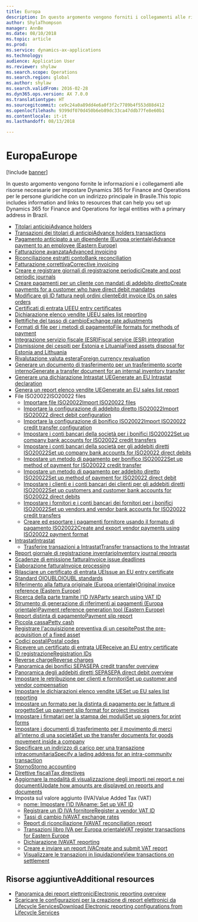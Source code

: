 ```yaml
---
title: Europa
description: In questo argomento vengono forniti i collegamenti alle risorse della documentazione di Microsoft Dynamics 365 for Finance and Operations per l'Europa.
author: ShylaThompson
manager: AnnBe
ms.date: 08/10/2018
ms.topic: article
ms.prod: 
ms.service: dynamics-ax-applications
ms.technology: 
audience: Application User
ms.reviewer: shylaw
ms.search.scope: Operations
ms.search.region: global
ms.author: shylaw
ms.search.validFrom: 2016-02-28
ms.dyn365.ops.version: AX 7.0.0
ms.translationtype: HT
ms.sourcegitcommit: ce9c24a0a89dd4e6a0f3f2c7789b4f553d88d412
ms.openlocfilehash: 9399df070d450b6eb89dc33ca47ddb77fe8e60b1
ms.contentlocale: it-it
ms.lasthandoff: 08/13/2018

---
```


# <a name="europe"></a><span data-ttu-id="25433-103">Europa</span><span class="sxs-lookup"><span data-stu-id="25433-103">Europe</span></span> 

[!include [banner](../includes/banner.md)]

<span data-ttu-id="25433-104">In questo argomento vengono fornite le informazioni e i collegamenti alle risorse necessarie per impostare Dynamics 365 for Finance and Operations per le persone giuridiche con un indirizzo principale in Brasile.</span><span class="sxs-lookup"><span data-stu-id="25433-104">This topic includes information and links to resources that can help you set up Dynamics 365 for Finance and Operations for legal entities with a primary address in Brazil.</span></span> 

- [<span data-ttu-id="25433-105">Titolari anticipi</span><span class="sxs-lookup"><span data-stu-id="25433-105">Advance holders</span></span>](emea-advance-holders.md)
 - [<span data-ttu-id="25433-106">Transazioni dei titolari di anticipi</span><span class="sxs-lookup"><span data-stu-id="25433-106">Advance holders transactions</span></span>](emea-advance-holders-transactions.md)
 - [<span data-ttu-id="25433-107">Pagamento anticipato a un dipendente (Europa orientale)</span><span class="sxs-lookup"><span data-stu-id="25433-107">Advance payment to an employee (Eastern Europe)</span></span>](tasks/advance-payment-employee.md)
- [<span data-ttu-id="25433-108">Fatturazione avanzata</span><span class="sxs-lookup"><span data-stu-id="25433-108">Advanced invoicing</span></span>](emea-advance-invoice.md)
- [<span data-ttu-id="25433-109">Riconciliazione estratti conto</span><span class="sxs-lookup"><span data-stu-id="25433-109">Bank reconciliation</span></span>](emea-bank-reconciliation.md)
- [<span data-ttu-id="25433-110">Fatturazione correttiva</span><span class="sxs-lookup"><span data-stu-id="25433-110">Corrective invoicing</span></span>](emea-corrective-invoice.md)
- [<span data-ttu-id="25433-111">Creare e registrare giornali di registrazione periodici</span><span class="sxs-lookup"><span data-stu-id="25433-111">Create and post periodic journals</span></span>](emea-create-post-periodic-journals.md)
- [<span data-ttu-id="25433-112">Creare pagamenti per un cliente con mandati di addebito diretto</span><span class="sxs-lookup"><span data-stu-id="25433-112">Create payments for a customer who have direct debit mandates</span></span>](tasks/create-payments-customers-who-have-direct-debit-mandates.md)
- [<span data-ttu-id="25433-113">Modificare gli ID fattura negli ordini cliente</span><span class="sxs-lookup"><span data-stu-id="25433-113">Edit invoice IDs on sales orders</span></span>](emea-edit-invoice-id-sales-orders.md)
- [<span data-ttu-id="25433-114">Certificati di entrata UE</span><span class="sxs-lookup"><span data-stu-id="25433-114">EU entry certificates</span></span>](emea-entry-certificates.md)
- [<span data-ttu-id="25433-115">Dichiarazione elenco vendite UE</span><span class="sxs-lookup"><span data-stu-id="25433-115">EU sales list reporting</span></span>](emea-eu-sales-list.md)
- [<span data-ttu-id="25433-116">Rettifiche del tasso di cambio</span><span class="sxs-lookup"><span data-stu-id="25433-116">Exchange rate adjustments</span></span>](emea-exchange-rate-adjustments.md)
- [<span data-ttu-id="25433-117">Formati di file per i metodi di pagamento</span><span class="sxs-lookup"><span data-stu-id="25433-117">File formats for methods of payment</span></span>](emea-select-file-formats-for-the-method-of-payments.md)
- [<span data-ttu-id="25433-118">Integrazione servizio fiscale (ESR)</span><span class="sxs-lookup"><span data-stu-id="25433-118">Fiscal service (ESR) integration</span></span>](emea-fiscal-service-integration.md)
- [<span data-ttu-id="25433-119">Dismissione dei cespiti per Estonia e Lituania</span><span class="sxs-lookup"><span data-stu-id="25433-119">Fixed assets disposal for Estonia and Lithuania</span></span>](emea-credit-note-reverse-fixed-asset-sale.md)
- [<span data-ttu-id="25433-120">Rivalutazione valuta estera</span><span class="sxs-lookup"><span data-stu-id="25433-120">Foreign currency revaluation</span></span>](emea-foreign-currency-revaluation.md)
- [<span data-ttu-id="25433-121">Generare un documento di trasferimento per un trasferimento scorte interno</span><span class="sxs-lookup"><span data-stu-id="25433-121">Generate a transfer document for an internal inventory transfer</span></span>](tasks/transfer-document-internal-inventory-transfer.md)
- [<span data-ttu-id="25433-122">Generare una dichiarazione Intrastat UE</span><span class="sxs-lookup"><span data-stu-id="25433-122">Generate an EU Intrastat declaration</span></span>](tasks/eur-00002-eu-intrastat-declaration.md)
- [<span data-ttu-id="25433-123">Genera un report elenco vendite UE</span><span class="sxs-lookup"><span data-stu-id="25433-123">Generate an EU sales list report</span></span>](tasks/eur-00011-eu-sales-list-report.md)
- <span data-ttu-id="25433-124">File ISO20022</span><span class="sxs-lookup"><span data-stu-id="25433-124">ISO20022 files</span></span>
  - [<span data-ttu-id="25433-125">Importare file ISO20022</span><span class="sxs-lookup"><span data-stu-id="25433-125">Import ISO20022 files</span></span>](emea-ISO20022-file-formats.md)
  - [<span data-ttu-id="25433-126">Importare la configurazione di addebito diretto ISO20022</span><span class="sxs-lookup"><span data-stu-id="25433-126">Import ISO20022 direct debit configuration</span></span>](tasks/import-iso20022-direct-debit-configuration.md)
  - [<span data-ttu-id="25433-127">Importare la configurazione di bonifico ISO20022</span><span class="sxs-lookup"><span data-stu-id="25433-127">Import ISO20022 credit transfer configuration</span></span>](tasks/import-iso20022-credit-transfer-configuration.md)
  - [<span data-ttu-id="25433-128">Impostare i conti bancari della società per i bonifici ISO20022</span><span class="sxs-lookup"><span data-stu-id="25433-128">Set up company bank accounts for ISO20022 credit transfers</span></span>](tasks/set-up-company-bank-accounts-iso20022-credit-transfers.md)
  - [<span data-ttu-id="25433-129">Impostare i conti bancari della società per gli addebiti diretti ISO20022</span><span class="sxs-lookup"><span data-stu-id="25433-129">Set up company bank accounts for ISO20022 direct debits</span></span>](tasks/set-up-company-bank-accounts-iso20022-direct-debits.md)
  - [<span data-ttu-id="25433-130">Impostare un metodo di pagamento per bonifico ISO20022</span><span class="sxs-lookup"><span data-stu-id="25433-130">Set up method of payment for ISO20022 credit transfer</span></span>](tasks/set-up-method-payment-iso20022-credit-transfer.md)
  - [<span data-ttu-id="25433-131">Impostare un metodo di pagamento per addebito diretto ISO20022</span><span class="sxs-lookup"><span data-stu-id="25433-131">Set up method of payment for ISO20022 direct debit</span></span>](tasks/setup-method-payment-iso20022-direct-debit.md)
  - [<span data-ttu-id="25433-132">Impostare i clienti e i conti bancari dei clienti per gli addebiti diretti ISO20022</span><span class="sxs-lookup"><span data-stu-id="25433-132">Set up customers and customer bank accounts for ISO20022 direct debits</span></span>](tasks/set-up-bank-accounts-iso20022-direct-debits.md)
  - [<span data-ttu-id="25433-133">Impostare i fornitori e i conti bancari dei fornitori per i bonifici ISO20022</span><span class="sxs-lookup"><span data-stu-id="25433-133">Set up vendors and vendor bank accounts for ISO20022 credit transfers</span></span>](tasks/set-up-vendor-iso20022-credit-transfers.md)
  - [<span data-ttu-id="25433-134">Creare ed esportare i pagamenti fornitore usando il formato di pagamento ISO20022</span><span class="sxs-lookup"><span data-stu-id="25433-134">Create and export vendor payments using ISO20022 payment format</span></span>](tasks/create-export-vendor-payments-iso20022-payment-format.md)
- [<span data-ttu-id="25433-135">Intrastat</span><span class="sxs-lookup"><span data-stu-id="25433-135">Intrastat</span></span>](emea-intrastat.md)
  - [<span data-ttu-id="25433-136">Trasferire transazioni a Intrastat</span><span class="sxs-lookup"><span data-stu-id="25433-136">Transfer transactions to the Intrastat</span></span>](tasks/transfer-transactions-intrastat.md)
- [<span data-ttu-id="25433-137">Report giornale di registrazione inventario</span><span class="sxs-lookup"><span data-stu-id="25433-137">Inventory journal reports</span></span>](emea-set-up-report-inventory-journal-names.md)
- [<span data-ttu-id="25433-138">Scadenze di emissione fattura</span><span class="sxs-lookup"><span data-stu-id="25433-138">Invoice issue deadlines</span></span>](emea-invoice-issue-deadline.md)
- [<span data-ttu-id="25433-139">Elaborazione fattura</span><span class="sxs-lookup"><span data-stu-id="25433-139">Invoice processing</span></span>](emea-invoice-processing.md)
- [<span data-ttu-id="25433-140">Rilasciare un certificato di entrata UE</span><span class="sxs-lookup"><span data-stu-id="25433-140">Issue an EU entry certificate</span></span>](tasks/eur-00012-issue-eu-entry-certificate.md)
- [<span data-ttu-id="25433-141">Standard OIOUBL</span><span class="sxs-lookup"><span data-stu-id="25433-141">OIOUBL standards</span></span>](emea-oioubl-standards-electronic-invoicing.md)
- [<span data-ttu-id="25433-142">Riferimento alla fattura originale (Europa orientale)</span><span class="sxs-lookup"><span data-stu-id="25433-142">Original invoice reference (Eastern Europe)</span></span>](tasks/ee-00004-original-invoice-reference.md)
- [<span data-ttu-id="25433-143">Ricerca della parte tramite l'ID IVA</span><span class="sxs-lookup"><span data-stu-id="25433-143">Party search using VAT ID</span></span>](tasks/eur-00015-party-search-vat-id.md)
- [<span data-ttu-id="25433-144">Strumento di generazione di riferimenti ai pagamenti (Europa orientale)</span><span class="sxs-lookup"><span data-stu-id="25433-144">Payment reference generation tool (Eastern Europe)</span></span>](tasks/ee-00015-payment-reference-generation-tool.md)
- [<span data-ttu-id="25433-145">Report distinta di pagamento</span><span class="sxs-lookup"><span data-stu-id="25433-145">Payment slip report</span></span>](emea-eur-payment-slip-report-giro.md)
- [<span data-ttu-id="25433-146">Piccola cassa</span><span class="sxs-lookup"><span data-stu-id="25433-146">Petty cash</span></span>](emea-petty-cash.md)
- [<span data-ttu-id="25433-147">Registrare l'acquisizione preventiva di un cespite</span><span class="sxs-lookup"><span data-stu-id="25433-147">Post the pre-acquisition of a fixed asset</span></span>](emea-pre-acquisition-acquisition-fixed-asset.md)
- [<span data-ttu-id="25433-148">Codici postali</span><span class="sxs-lookup"><span data-stu-id="25433-148">Postal codes</span></span>](emea-import-create-postal-codes-manually.md)
- [<span data-ttu-id="25433-149">Ricevere un certificato di entrata UE</span><span class="sxs-lookup"><span data-stu-id="25433-149">Receive an EU entry certificate</span></span>](tasks/eur-00012-receive-eu-entry-certificate.md)
- [<span data-ttu-id="25433-150">ID registrazione</span><span class="sxs-lookup"><span data-stu-id="25433-150">Registration IDs</span></span>](emea-registration-ids.md)
- [<span data-ttu-id="25433-151">Reverse charge</span><span class="sxs-lookup"><span data-stu-id="25433-151">Reverse charges</span></span>](emea-reverse-charge.md)
- [<span data-ttu-id="25433-152">Panoramica dei bonifici SEPA</span><span class="sxs-lookup"><span data-stu-id="25433-152">SEPA credit transfer overview</span></span>](../accounts-payable/sepa-credit-transfer.md)
- [<span data-ttu-id="25433-153">Panoramica degli addebiti diretti SEPA</span><span class="sxs-lookup"><span data-stu-id="25433-153">SEPA direct debit overview</span></span>](../accounts-receivable/sepa-direct-debit-overview.md)
- [<span data-ttu-id="25433-154">Impostare le retribuzione per clienti e fornitori</span><span class="sxs-lookup"><span data-stu-id="25433-154">Set up customer and vendor compensation</span></span>](emea-compensation-customer-vendor-transactions.md)
- [<span data-ttu-id="25433-155">Impostare le dichiarazioni elenco vendite UE</span><span class="sxs-lookup"><span data-stu-id="25433-155">Set up EU sales list reporting</span></span>](tasks/eur-00011-eu-sales-list-reporting.md)
- [<span data-ttu-id="25433-156">Impostare un formato per la distinta di pagamento per le fatture di progetto</span><span class="sxs-lookup"><span data-stu-id="25433-156">Set up payment slip format for project invoices</span></span>](tasks/set-up-payment-slip-format-project-invoices.md)
- [<span data-ttu-id="25433-157">Impostare i firmatari per la stampa dei moduli</span><span class="sxs-lookup"><span data-stu-id="25433-157">Set up signers for print forms</span></span>](emea-set-up-signers-for-printing-forms.md)
- [<span data-ttu-id="25433-158">Impostare i documenti di trasferimento per il movimento di merci all'interno di una società</span><span class="sxs-lookup"><span data-stu-id="25433-158">Set up the transfer documents for goods movement inside a company</span></span>](tasks/set-up-transfer-documents-goods-movement-inside-company.md)
- [<span data-ttu-id="25433-159">Specificare un indirizzo di carico per una transazione intracomunitaria</span><span class="sxs-lookup"><span data-stu-id="25433-159">Specify a lading address for an intra-community transaction</span></span>](tasks/eur-00002-specify-lading-address-intra-community.md)
- [<span data-ttu-id="25433-160">Storno</span><span class="sxs-lookup"><span data-stu-id="25433-160">Storno accounting</span></span>](emea-storno.md)
- [<span data-ttu-id="25433-161">Direttive fiscali</span><span class="sxs-lookup"><span data-stu-id="25433-161">Tax directives</span></span>](emea-tax-directives.md)
- [<span data-ttu-id="25433-162">Aggiornare la modalità di visualizzazione degli importi nei report e nei documenti</span><span class="sxs-lookup"><span data-stu-id="25433-162">Update how amounts are displayed on reports and documents</span></span>](emea-amount-printing-forms.md)
- <span data-ttu-id="25433-163">Imposta sul valore aggiunto (IVA)</span><span class="sxs-lookup"><span data-stu-id="25433-163">Value Added Tax (VAT)</span></span>
  - [<span data-ttu-id="25433-164">nome: Impostare l'ID IVA</span><span class="sxs-lookup"><span data-stu-id="25433-164">name: Set up VAT ID</span></span>](tasks/eur-00015-vat-id.md)
  - [<span data-ttu-id="25433-165">Registrare un ID IVA fornitore</span><span class="sxs-lookup"><span data-stu-id="25433-165">Register a vendor VAT ID</span></span>](tasks/eur-00015-registration-vendor-vat-id.md)
  - [<span data-ttu-id="25433-166">Tassi di cambio IVA</span><span class="sxs-lookup"><span data-stu-id="25433-166">VAT exchange rates</span></span>](emea-vat-exchange-rate.md)
  - [<span data-ttu-id="25433-167">Report di riconciliazione IVA</span><span class="sxs-lookup"><span data-stu-id="25433-167">VAT reconciliation report</span></span>](tasks/eur-00018-vat-reconciliation-report.md)
  - [<span data-ttu-id="25433-168">Transazioni libro IVA per Europa orientale</span><span class="sxs-lookup"><span data-stu-id="25433-168">VAT register transactions for Eastern Europe</span></span>](emea-vat-register-transactions.md)
  - [<span data-ttu-id="25433-169">Dichiarazione IVA</span><span class="sxs-lookup"><span data-stu-id="25433-169">VAT reporting</span></span>](emea-vat-reporting.md)
  - [<span data-ttu-id="25433-170">Creare e inviare un report IVA</span><span class="sxs-lookup"><span data-stu-id="25433-170">Create and submit VAT report</span></span>](tasks/create-submit-vat-report.md)
  - [<span data-ttu-id="25433-171">Visualizzare le transazioni in liquidazione</span><span class="sxs-lookup"><span data-stu-id="25433-171">View transactions on settlement</span></span>](emea-transactions-settlement-form.md)

## <a name="additional-resources"></a><span data-ttu-id="25433-172">Risorse aggiuntive</span><span class="sxs-lookup"><span data-stu-id="25433-172">Additional resources</span></span>

- [<span data-ttu-id="25433-173">Panoramica dei report elettronici</span><span class="sxs-lookup"><span data-stu-id="25433-173">Electronic reporting overview</span></span>](../../dev-itpro/analytics/general-electronic-reporting.md)
- [<span data-ttu-id="25433-174">Scaricare le configurazioni per la creazione di report elettronici da Lifecycle Services</span><span class="sxs-lookup"><span data-stu-id="25433-174">Download Electronic reporting configurations from Lifecycle Services</span></span>](../../dev-itpro/analytics/download-electronic-reporting-configuration-lcs.md)


